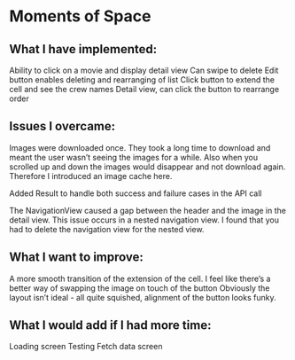 # Moments of Space

## What I have implemented:

Ability to click on a movie and display detail view
Can swipe to delete
Edit button enables deleting and rearranging of list
Click button to extend the cell and see the crew names
Detail view, can click the button to rearrange order

## Issues I overcame:

Images were downloaded once.  They took a long time to download and meant the user wasn’t seeing the images for a while.  Also when you scrolled up and down the images would disappear and not download again.  Therefore I introduced an image cache here.

Added Result to handle both success and failure cases in the API call

The NavigationView caused a gap between the header and the image in the detail view.  This issue occurs in a nested navigation view.  I found that you had to delete the navigation view for the nested view.


## What I want to improve:

A more smooth transition of the extension of the cell.
I feel like there’s a better way of swapping the image on touch of the button
Obviously the layout isn’t ideal - all quite squished, alignment of the button looks funky.

## What I would add if I had more time:

Loading screen
Testing
Fetch data screen
